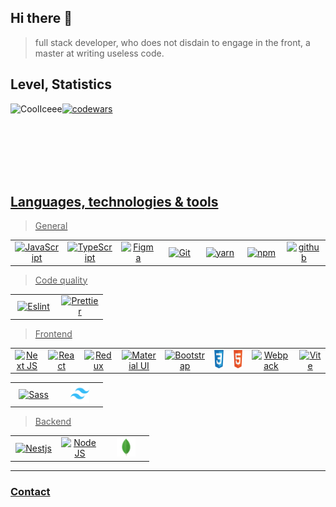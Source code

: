 ## Hi there 👋
> full stack developer, who does not disdain to engage in the front, a master at writing useless code.

## Level, Statistics
<img align="left" src="https://github-readme-stats.vercel.app/api/top-langs?username=itkotan&show_icons=true&locale=en&layout=compact&theme=react" alt="CoolIceee" />

[![codewars](https://www.codewars.com/users/サムライの道/badges/large)](https://www.codewars.com/users/サムライの道) 

<br><br><br><br><br>

<a href="#debabin-title">

## Languages, technologies & tools
>  General
<table width='100%' border="0">
  <tr>
    <td align="center" width="60">
      <a href="#debabin-stack">
        <img src="https://upload.wikimedia.org/wikipedia/commons/thumb/9/99/Unofficial_JavaScript_logo_2.svg/1024px-Unofficial_JavaScript_logo_2.svg.png" width="30" height="30" alt="JavaScript" />
      </a>
    </td>
    <td align="center" width="60">
      <a href="#debabin-stack">
        <img src="https://upload.wikimedia.org/wikipedia/commons/thumb/4/4c/Typescript_logo_2020.svg/1200px-Typescript_logo_2020.svg.png" width="30" height="30" alt="TypeScript"/>
      </a>
    </td>
    <td align="center" width="60">
      <a href="#debabin-stack" >
        <img src="https://upload.wikimedia.org/wikipedia/commons/3/33/Figma-logo.svg" width="29" height="29" alt="Figma" />
      </a>
    </td>
    <td align="center" width="60">
      <a href="#debabin-stack" >
        <img src="https://upload.wikimedia.org/wikipedia/commons/thumb/3/3f/Git_icon.svg/1200px-Git_icon.svg.png" width="30" height="30" alt="Git" />
      </a>
    </td>
    <td align="center" width="60"> 
      <a href="#debabin-stack" >
        <img src="https://brandeps.com/icon-download/Y/Yarn-icon-vector-03.svg" width="30" height="30" alt="yarn" />
      </a>
    </td>
    <td align="center" width="60"> 
      <a href="#debabin-stack" >
        <img src="https://brandeps.com/icon-download/N/Npm-icon-vector-05.svg" width="30" height="30" alt="npm" />
      </a>
    </td>
     <td align="center" width="60"> 
      <a href="#debabin-stack" >
        <img src="https://cdn-icons-png.flaticon.com/512/889/889192.png" width="30" height="30" alt="github" />
      </a>
    </td>
  </tr> 
</table>

>  Code quality
<table width='100%'>
  <tr>
     <td align="center" width="60">
      <a href="#debabin-stack">
        <img src="https://brandeps.com/icon-download/E/Eslint-icon-vector-02.svg" width="30" height="30" alt="Eslint" />
      </a>
    </td>
    <td align="center" width="60">
      <a href="#debabin-stack">
        <img src="https://brandeps.com/icon-download/P/Prettier-icon-vector-02.svg" width="30" height="30" alt="Prettier" />
      </a>
    </td>
  </tr> 
</table>

>  Frontend
<table width='100%'>
  <tr>
    <td align="center" width="60" >
      <a href="#debabin-stack" >
        <img src="https://raw.githubusercontent.com/samfromaway/samfromaway/master/.github/images/nextjs.png" width="30" height="30" alt="Next JS" />
      </a>
    </td>
    <td align="center" width="60">
      <a href="#debabin-stack">
        <img src="https://brandlogos.net/wp-content/uploads/2020/09/react-logo.png" width="30" height="30" alt="React" />
      </a>
    </td>
      <td align="center" width="60"> 
      <a href="#debabin-stack" >
        <img src="https://cdn.worldvectorlogo.com/logos/redux.svg" width="30" height="30" alt="Redux" />
      </a>
    </td>
     <td align="center" width="60">
      <a href="#debabin-stack">
        <img src="https://media.zeemly.com/zeemly/product/material-ui.png" width="30" height="30" alt="Material UI" />
      </a>
    </td>
   <td align="center" width="60">
      <a href="#debabin-stack">
        <img src="https://cdn.worldvectorlogo.com/logos/bootstrap-4.svg" width="30" height="30" alt="Bootstrap" />
      </a>
    </td>
     <td align="center" width="60"> 
      <a href="#debabin-stack" >
        <img src="https://github.com/devicons/devicon/blob/master/icons/css3/css3-original.svg" width="30" height="30" alt="css3" />
      </a>
    </td>
    <td align="center" width="60">
      <a href="#debabin-stack">
        <img src="https://github.com/devicons/devicon/blob/master/icons/html5/html5-original.svg" width="30" height="30" alt="Html5" />
      </a>
    </td>
    <td align="center" width="60"> 
      <a href="#debabin-stack" >
        <img src="https://brandeps.com/icon-download/W/Webpack-icon-vector-02.svg" width="30" height="30" alt="Webpack" />
      </a>
    </td>
   <td align="center" width="60"> 
      <a href="#debabin-stack" >
        <img src="https://vitejs.dev/logo.svg" width="30" height="30" alt="Vite" />
      </a>
    </td> 
  </tr> 
</table>
<table>
 <tr>
  <td align="center" width="60">
      <a href="#debabin-stack">
        <img src="https://brandeps.com/icon-download/S/Sass-icon-vector-04.svg" width="30" height="30" alt="Sass" />
      </a>
    </td>
   <td align="center" width="60">
      <a href="#debabin-stack">
        <img src="https://github.com/devicons/devicon/blob/master/icons/tailwindcss/tailwindcss-plain.svg" width="30" height="30" alt="Tailwind" />
      </a>
    </td>
 </tr>
</table>

>  Backend
<table width='100%'>
  <tr>
     <td align="center" width="60"> 
      <a href="#debabin-stack" >
        <img src="https://brandeps.com/icon-download/N/Nestjs-icon-vector-01.svg" width="30" height="30" alt="Nestjs" />
      </a>
    </td>
    <td align="center" width="60"> 
      <a href="#debabin-stack" >
        <img src="https://brandeps.com/icon-download/N/Nodejs-icon-vector-02.svg" width="30" height="30" alt="Node JS" />
      </a>
    </td>
    <td align="center" width="60">
      <a href="#debabin-stack" >
        <img src="https://github.com/devicons/devicon/blob/master/icons/mongodb/mongodb-original.svg" width="30" height="30" alt="Mongo DB" />
      </a>
    </td>
  </tr> 
</table>

***
 ### **Contact** 
<table width='100%'>
